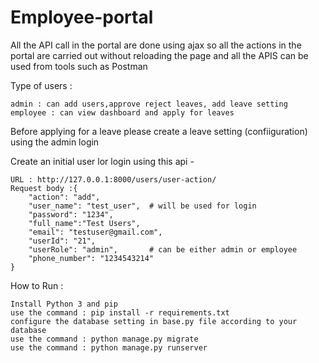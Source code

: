 # Employee-portal

All the API call in the portal are done using ajax so all the actions in the portal are carried out without reloading the page
and all the APIS can be used from tools such as Postman

Type of users :

    admin : can add users,approve reject leaves, add leave setting
    employee : can view dashboard and apply for leaves

Before applying for a leave please create a leave setting (confiiguration) using the admin login



Create  an initial user lor login using this api -

    URL : http://127.0.0.1:8000/users/user-action/
    Request body :{
        "action": "add",
        "user_name": "test_user",  # will be used for login
        "password": "1234",
        "full_name":"Test Users",
        "email": "testuser@gmail.com",
        "userId": "21",          
        "userRole": "admin",       # can be either admin or employee
        "phone_number": "1234543214"
    }

How to Run :

    Install Python 3 and pip 
    use the command : pip install -r requirements.txt
    configure the database setting in base.py file according to your database
    use the command : python manage.py migrate
    use the command : python manage.py runserver

